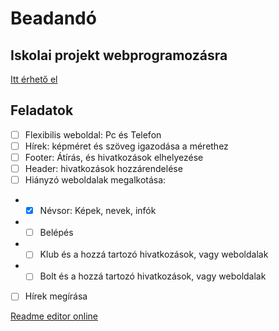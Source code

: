 # Beadandó

## Iskolai projekt **webprogramozásra**

[Itt érhető el](https://bali3355.github.io/newyorkfanoldal/fooldal.html)

## Feladatok

 - [ ] Flexibilis weboldal:  Pc és Telefon
 - [ ] Hírek: képméret és szöveg igazodása a mérethez
 - [ ]  Footer: Átírás, és hivatkozások elhelyezése
 - [ ] Header: hivatkozások hozzárendelése
 - [ ]  Hiányzó weboldalak megalkotása:
 - - [x] Névsor: Képek, nevek, infók
 - - [ ] Belépés
 - - [ ] Klub és a hozzá tartozó hivatkozások, vagy weboldalak
 - - [ ] Bolt és a hozzá tartozó hivatkozások, vagy weboldalak
 - [ ] Hírek megírása


[Readme editor online](https://stackedit.io/app)
